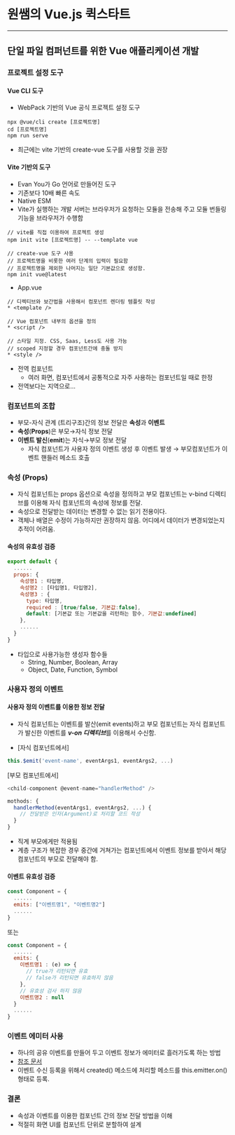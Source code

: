 # 원쌤의 Vue.js 퀵스타트
___
## 단일 파일 컴퍼넌트를 위한 Vue 애플리케이션 개발
### 프로젝트 설정 도구
#### Vue CLI 도구
* WebPack 기반의 Vue 공식 프로젝트 설정 도구
```cli
npx @vue/cli create [프로젝트명]
cd [프로젝트명]
npm run serve
```
* 최근에는 vite 기반의 create-vue 도구를 사용할 것을 권장
#### Vite 기반의 도구
* Evan You가 Go 언어로 만들어진 도구
* 기존보다 10배 빠른 속도
* Native ESM
* Vite가 실행하는 개발 서버는 브라우저가 요청하는 모듈을 전송해 주고 모듈 번들링 기능을 브라우저가 수행함
```
// vite를 직접 이용하여 프로젝트 생성
npm init vite [프로젝트명] -- --template vue

// create-vue 도구 사용
// 프로젝트명을 비롯한 여러 단계의 입력이 필요함
// 프로젝트명을 제외한 나머지는 일단 기본값으로 생성함.
npm init vue@latest
```
* App.vue
```vue
// 디렉티브와 보간법을 사용해서 컴포넌트 렌더링 템플릿 작성
* <template />

// Vue 컴포넌트 내부의 옵션을 정의
* <script />

// 스타일 지정. CSS, Saas, Less도 사용 가능
// scoped 지정할 경우 컴포넌트간에 충돌 방지
* <style />
```
* 전역 컴포넌트
  * 여러 화면, 컴포넌트에서 공통적으로 자주 사용하는 컴포넌트일 때로 한정
* 전역보다는 지역으로...
### 컴포넌트의 조합
* 부모-자식 관계 (트리구조)간의 정보 전달은 **속성**과 **이벤트**
* **속성**(**Props**)은 부모→자식 정보 전달
* **이벤트 발신**(**emit**)는 자식→부모 정보 전달
  * 자식 컴포넌트가 사용자 정의 이벤트 생성 후 이벤트 발생 → 부모컴포넌트가 이벤트 핸들러 메소드 호출
### 속성 (Props)
* 자식 컴포넌트는 props 옵션으로 속성을 정의하고 부모 컴포넌트는 v-bind 디렉티브를 이용해 자식 컴포넌트의 속성에 정보를 전달.
* 속성으로 전달받는 데이터는 변경할 수 없는 읽기 전용이다.
* 객체나 배열은 수정이 가능하지만 권장하지 않음. 어디에서 데이터가 변경되었는지 추적이 어려움.
#### 속성의 유효성 검증
```javascript
export default {
  ......
  props: {
    속성명1 : 타입명,
    속성명2 : [타입명1, 타입명2],
    속성명3 : {
      type: 타입명,
      required : [true/false, 기본값:false],
      default: [기본값 또는 기본값을 리턴하는 함수, 기본값:undefined]
    },
    ......
  }   
}
```
* 타입으로 사용가능한 생성자 함수들
  * String, Number, Boolean, Array
  * Object, Date, Function, Symbol
### 사용자 정의 이벤트
#### 사용자 정의 이벤트를 이용한 정보 전달
* 자식 컴포넌트는 이벤트를 발산(emit events)하고 부모 컴포넌트는 자식 컴포넌트가 발신한 이벤트를 ***v-on 디렉티브***를 이용해서 수신함.

* [자식 컴포넌트에서]
```javascript
this.$emit('event-name', eventArgs1, eventArgs2, ...)
```
[부모 컴포넌트에서]
```javascript
<child-component @event-name="handlerMethod" />

mothods: {
  handlerMethod(eventArgs1, eventArgs2, ...) {
    // 전달받은 인자(Argument)로 처리할 코드 작성
  }
}
```
* 직계 부모에게만 적용됨
* 계층 구조가 복잡한 경우 중간에 거쳐가는 컴포넌트에서 이벤트 정보를 받아서 해당 컴포넌트의 부모로 전달해야 함.
#### 이벤트 유효성 검증
```javascript
const Component = {
  ......
  emits: ["이벤트명1", "이벤트명2"]
  ......
}
```
또는
```javascript
const Component = {
  ......
  emits: {
    이벤트명1 : (e) => {
      // true가 리턴되면 유효
      // false가 리턴되면 유효하지 않음
    },
    // 유효성 검사 하지 않음
    이벤트명2 : null
  }
  ......
}
```
### 이벤트 에미터 사용
* 하나의 공유 이벤트를 만들어 두고 이벤트 정보가 에미터로 흘러가도록 하는 방법
* [참조 문서](https://github.com/developit/mitt)
* 이벤트 수신 등록을 위해서 created() 메소드에 처리할 메소드를 this.emitter.on() 형태로 등록.

### 결론
* 속성과 이벤트를 이용한 컴포넌트 간의 정보 전달 방법을 이해
* 적절히 화면 UI를 컴포넌트 단위로 분할하여 설계